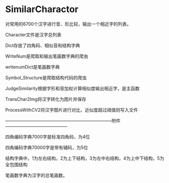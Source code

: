 # SimilarCharactor
对常用的6700个汉字进行音、形比较，输出一个相近字的列表。

Character文件是汉字总列表

Dict存放了四角码、相似音和结构字典

WriteNum是爬取和输出笔画数字典的爬虫

writenumDict是笔画数字典

Symbol_Structure是爬取结构代码的爬虫

JudgeSimilarity根据字形和音加权计算相似度输出相近字，是主函数

TransChar2Img将汉字转化为图片并保存

ProcessWithCV2将汉字图片进行对比，近似度超过阈值则写入文件

————————————————————————附件——————————————

四角编码字典7000字是标准四角码，为4位

四角编码字典70000字是带有辅码，为5位

结构字典中，1为左右结构，2为上下结构，3为左中右结构，4为上中下结构，5为全包围结构

笔画数字典为汉字的总笔画数。

